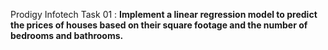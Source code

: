 Prodigy Infotech Task 01 :
**Implement a linear regression model to predict the prices of houses based on their square footage and the number of bedrooms and bathrooms.**
